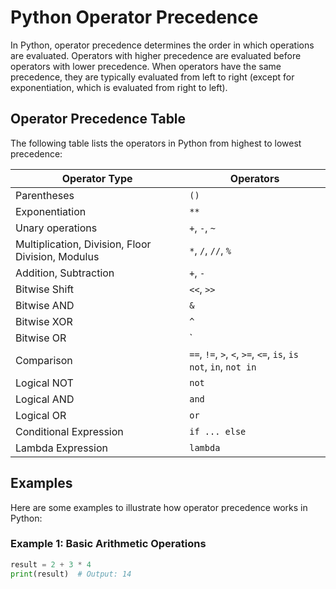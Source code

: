 # Python Operator Precedence

In Python, operator precedence determines the order in which operations are evaluated. Operators with higher precedence are evaluated before operators with lower precedence. When operators have the same precedence, they are typically evaluated from left to right (except for exponentiation, which is evaluated from right to left).

## Operator Precedence Table

The following table lists the operators in Python from highest to lowest precedence:

| Operator Type      | Operators                                             |
|--------------------|-------------------------------------------------------|
| Parentheses        | `()`                                                  |
| Exponentiation     | `**`                                                  |
| Unary operations   | `+`, `-`, `~`                                         |
| Multiplication, Division, Floor Division, Modulus | `*`, `/`, `//`, `%`    |
| Addition, Subtraction | `+`, `-`                                           |
| Bitwise Shift      | `<<`, `>>`                                            |
| Bitwise AND        | `&`                                                   |
| Bitwise XOR        | `^`                                                   |
| Bitwise OR         | `|`                                                   |
| Comparison         | `==`, `!=`, `>`, `<`, `>=`, `<=`, `is`, `is not`, `in`, `not in` |
| Logical NOT        | `not`                                                 |
| Logical AND        | `and`                                                 |
| Logical OR         | `or`                                                  |
| Conditional Expression | `if ... else`                                     |
| Lambda Expression  | `lambda`                                              |

## Examples

Here are some examples to illustrate how operator precedence works in Python:

### Example 1: Basic Arithmetic Operations

```python
result = 2 + 3 * 4
print(result)  # Output: 14
